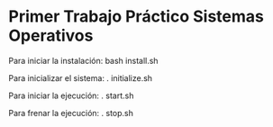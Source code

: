 # Primer Trabajo Práctico Sistemas Operativos

Para iniciar la instalación:
    bash install.sh

Para inicializar el sistema:
    . initialize.sh
    
Para iniciar la ejecución: 
    . start.sh

Para frenar la ejecución:
    . stop.sh

